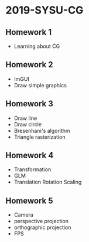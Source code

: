 # 2019-SYSU-CG

## Homework 1

- Learning about CG

## Homework 2

- ImGUI 
- Draw simple graphics

## Homework 3

- Draw line
- Draw circle
- Bresenham's algorithm
- Triangle rasterization

## Homework 4

- Transformation
- GLM 
- Translation Rotation Scaling

## Homework 5

- Camera
- perspective projection
- orthographic projection
- FPS 